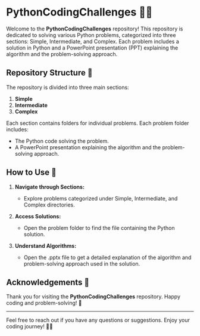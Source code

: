 # PythonCodingChallenges 🐍💡

Welcome to the **PythonCodingChallenges** repository! This repository is dedicated to solving various Python problems, categorized into three sections: Simple, Intermediate, and Complex. Each problem includes a solution in Python and a PowerPoint presentation (PPT) explaining the algorithm and the problem-solving approach.

## Repository Structure 📂

The repository is divided into three main sections:

1. **Simple**
2. **Intermediate**
3. **Complex**

Each section contains folders for individual problems. Each problem folder includes:
- The Python code solving the problem.
- A PowerPoint presentation explaining the algorithm and the problem-solving approach.

## How to Use 📘

1. **Navigate through Sections:**
   - Explore problems categorized under Simple, Intermediate, and Complex directories.

2. **Access Solutions:**
   - Open the problem folder to find the file containing the Python solution.

3. **Understand Algorithms:**
   - Open the .pptx file to get a detailed explanation of the algorithm and problem-solving approach used in the solution.



## Acknowledgements 🙏

Thank you for visiting the **PythonCodingChallenges** repository. Happy coding and problem-solving! 🚀

---

Feel free to reach out if you have any questions or suggestions. Enjoy your coding journey! 🧑‍💻
